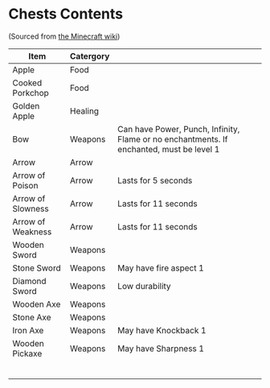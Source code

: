 # Chests Contents
(Sourced from [the Minecraft wiki](https://minecraft.fandom.com/wiki/Mini_games))

| Item              | Catergory|                                                                                          |
|-------------------|----------|------------------------------------------------------------------------------------------|
| Apple             | Food     |                                                                                          |
| Cooked Porkchop   | Food     |                                                                                          |
| Golden Apple      | Healing  |                                                                                          |
| Bow               | Weapons  | Can have Power, Punch, Infinity, Flame or no enchantments. If enchanted, must be level 1 |
| Arrow             | Arrow    |                                                                                          |
| Arrow of Poison   | Arrow    | Lasts for 5 seconds                                                                      |
| Arrow of Slowness | Arrow    | Lasts for 11 seconds                                                                     |
| Arrow of Weakness | Arrow    | Lasts for 11 seconds                                                                     |
| Wooden Sword      | Weapons  |                                                                                          |
| Stone Sword       | Weapons  | May have fire aspect 1                                                                   |
| Diamond Sword     | Weapons  | Low durability                                                                           |
| Wooden Axe        | Weapons  |                                                                                          |
| Stone Axe         | Weapons  |                                                                                          |
| Iron Axe          | Weapons  | May have Knockback 1                                                                     |
| Wooden Pickaxe    | Weapons  | May have Sharpness 1                                                                     |
|                   |          |                                                                                          |
|                   |          |                                                                                          |
|                   |          |                                                                                          |
|                   |          |                                                                                          |
|                   |          |                                                                                          |
|                   |          |                                                                                          |
